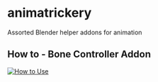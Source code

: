 # animatrickery
Assorted Blender helper addons for animation


## How to - Bone Controller Addon
[![How to Use](https://img.youtube.com/vi/_4TsLWs8YOY/0.jpg)](https://youtu.be/_4TsLWs8YOY)
